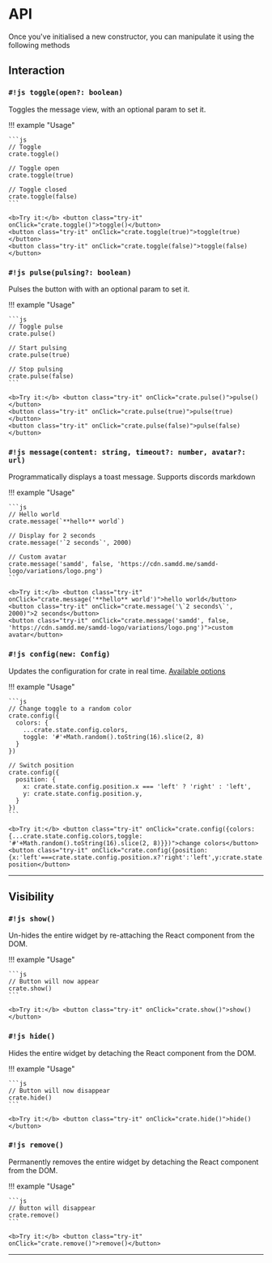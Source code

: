 # API

Once you've initialised a new constructor, you can manipulate it using the following methods

## Interaction

### `#!js toggle(open?: boolean)`

Toggles the message view, with an optional param to set it.

!!! example "Usage"

    ```js
    // Toggle
    crate.toggle()

    // Toggle open
    crate.toggle(true)

    // Toggle closed
    crate.toggle(false)
    ```

    <b>Try it:</b> <button class="try-it" onClick="crate.toggle()">toggle()</button>
    <button class="try-it" onClick="crate.toggle(true)">toggle(true)</button>
    <button class="try-it" onClick="crate.toggle(false)">toggle(false)</button>

### `#!js pulse(pulsing?: boolean)`

Pulses the button with with an optional param to set it.

!!! example "Usage"

    ```js
    // Toggle pulse
    crate.pulse()

    // Start pulsing
    crate.pulse(true)

    // Stop pulsing
    crate.pulse(false)
    ```

    <b>Try it:</b> <button class="try-it" onClick="crate.pulse()">pulse()</button>
    <button class="try-it" onClick="crate.pulse(true)">pulse(true)</button>
    <button class="try-it" onClick="crate.pulse(false)">pulse(false)</button>

### `#!js message(content: string, timeout?: number, avatar?: url)`

Programmatically displays a toast message. Supports discords markdown

!!! example "Usage"

    ```js
    // Hello world
    crate.message(`**hello** world`)

    // Display for 2 seconds
    crate.message('`2 seconds`', 2000)

    // Custom avatar
    crate.message('samdd', false, 'https://cdn.samdd.me/samdd-logo/variations/logo.png')
    ```

    <b>Try it:</b> <button class="try-it" onClick="crate.message('**hello** world')">hello world</button>
    <button class="try-it" onClick="crate.message('\`2 seconds\`', 2000)">2 seconds</button>
    <button class="try-it" onClick="crate.message('samdd', false, 'https://cdn.samdd.me/samdd-logo/variations/logo.png')">custom avatar</button>

### `#!js config(new: Config)`

Updates the configuration for crate in real time. [Available options](/options/)

!!! example "Usage"

    ```js
    // Change toggle to a random color
    crate.config({
      colors: {
        ...crate.state.config.colors,
        toggle: '#'+Math.random().toString(16).slice(2, 8)
      }
    })

    // Switch position
    crate.config({
      position: {
        x: crate.state.config.position.x === 'left' ? 'right' : 'left',
        y: crate.state.config.position.y,
      }
    })
    ```

    <b>Try it:</b> <button class="try-it" onClick="crate.config({colors: {...crate.state.config.colors,toggle: '#'+Math.random().toString(16).slice(2, 8)}})">change colors</button>
    <button class="try-it" onClick="crate.config({position:{x:'left'===crate.state.config.position.x?'right':'left',y:crate.state.config.position.y}});">switch position</button>

---

## Visibility

### `#!js show()`

Un-hides the entire widget by re-attaching the React component from the DOM.

!!! example "Usage"

    ```js
    // Button will now appear
    crate.show()
    ```

    <b>Try it:</b> <button class="try-it" onClick="crate.show()">show()</button>

### `#!js hide()`

Hides the entire widget by detaching the React component from the DOM.

!!! example "Usage"

    ```js
    // Button will now disappear
    crate.hide()
    ```

    <b>Try it:</b> <button class="try-it" onClick="crate.hide()">hide()</button>

### `#!js remove()`

Permanently removes the entire widget by detaching the React component from the DOM.

!!! example "Usage"

    ```js
    // Button will disappear
    crate.remove()
    ```

    <b>Try it:</b> <button class="try-it" onClick="crate.remove()">remove()</button>

---
